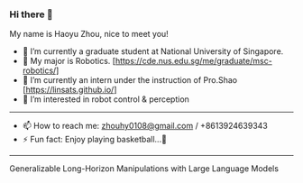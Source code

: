 ### Hi there 👋
My name is Haoyu Zhou, nice to meet you!
- 🔭 I’m currently a graduate student at National University of Singapore.
- 🌱 My major is Robotics. [https://cde.nus.edu.sg/me/graduate/msc-robotics/]
- 👯 I’m currently an intern under the instruction of Pro.Shao [https://linsats.github.io/]
- 🤔 I’m interested in robot control & perception
---
- 📫 How to reach me: zhouhy0108@gmail.com / +8613924639343
- ⚡ Fun fact: Enjoy playing basketball...🏀

---
Generalizable Long-Horizon Manipulations with Large Language Models
